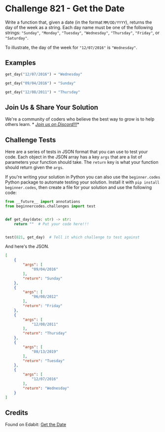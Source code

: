 # Challenge 821 - Get the Date

Write a function that, given a date (in the format `MM/DD/YYYY`), returns the day of the week as a string. Each day name must be one of the following strings: `"Sunday"`, `"Monday"`, `"Tuesday"`, `"Wednesday"`, `"Thursday"`, `"Friday"`, or `"Saturday"`.

To illustrate, the day of the week for `"12/07/2016"` is `"Wednesday"`.

## Examples
```python
get_day("12/07/2016") ➞ "Wednesday"

get_day("09/04/2016") ➞ "Sunday"

get_day("12/08/2011") ➞ "Thursday"
```
## Join Us & Share Your Solution

We're a community of coders who believe the best way to grow is to help others learn. *
*[Join us on Discord!!!](https://discord.gg/sfHykntuGy)**

## Challenge Tests

Here are a series of tests in JSON format that you can use to test your code. Each object in the JSON array has a
key `args` that are a list of parameters your function should take. The `return` key is what your function should return
given the `args`.

If you're writing your solution in Python you can also use the `beginner.codes` Python package to automate testing your
solution. Install it with `pip install beginner.codes`, then create a file for your solution and use the following code:

```python
from __future__ import annotations
from beginnercodes.challenges import test


def get_day(date: str) -> str:
    return ""  # Put your code here!!!


test(821, get_day)  # Tell it which challenge to test against
```

And here's the JSON.

```json
[
    {
        "args": [
            "09/04/2016"
        ],
        "return": "Sunday"
    },
    {
        "args": [
            "06/08/2012"
        ],
        "return": "Friday"
    },
    {
        "args": [
            "12/08/2011"
        ],
        "return": "Thursday"
    },
    {
        "args": [
            "08/13/2019"
        ],
        "return": "Tuesday"
    },
    {
        "args": [
            "12/07/2016"
        ],
        "return": "Wednesday"
    }
]
```

## Credits

Found on Edabit: [Get the Date](https://edabit.com/challenge/3oqStN7bevcT72fgk)
